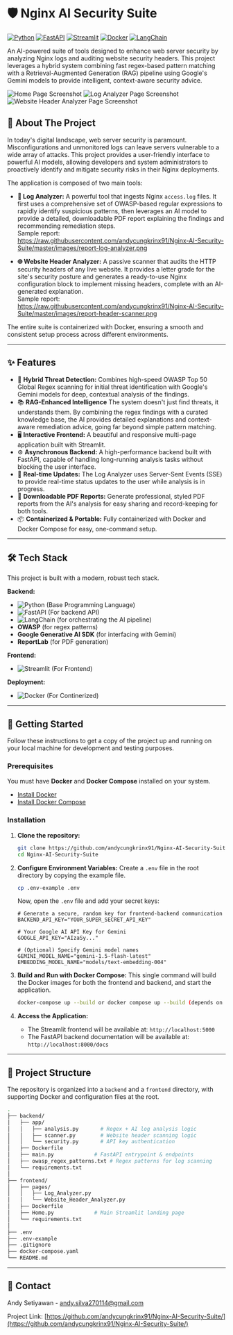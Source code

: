 # 🛡️ Nginx AI Security Suite

[![Python][Python-badge]][Python-url]
[![FastAPI][FastAPI-badge]][FastAPI-url]
[![Streamlit][Streamlit-badge]][Streamlit-url]
[![Docker][Docker-badge]][Docker-url]
[![LangChain][LangChain-badge]][LangChain-url]

An AI-powered suite of tools designed to enhance web server security by analyzing Nginx logs and auditing website security headers. This project leverages a hybrid system combining fast regex-based pattern matching with a Retrieval-Augmented Generation (RAG) pipeline using Google's Gemini models to provide intelligent, context-aware security advice.

![Home Page Screenshot](https://raw.githubusercontent.com/andycungkrinx91/Nginx-AI-Security-Suite/master/images/homepage.png)
![Log Analyzer Page Screenshot](https://raw.githubusercontent.com/andycungkrinx91/Nginx-AI-Security-Suite/master/images/log-analyzer.png)
![Website Header Analyzer Page Screenshot](https://raw.githubusercontent.com/andycungkrinx91/Nginx-AI-Security-Suite/master/images/header-analyzer.png)

## 🧐 About The Project

In today's digital landscape, web server security is paramount. Misconfigurations and unmonitored logs can leave servers vulnerable to a wide array of attacks. This project provides a user-friendly interface to powerful AI models, allowing developers and system administrators to proactively identify and mitigate security risks in their Nginx deployments.

The application is composed of two main tools:

* **📄 Log Analyzer:** A powerful tool that ingests Nginx `access.log` files. It first uses a comprehensive set of OWASP-based regular expressions to rapidly identify suspicious patterns, then leverages an AI model to provide a detailed, downloadable PDF report explaining the findings and recommending remediation steps.<br>
Sample report: https://raw.githubusercontent.com/andycungkrinx91/Nginx-AI-Security-Suite/master/images/report-log-analyzer.png

* **🌐 Website Header Analyzer:** A passive scanner that audits the HTTP security headers of any live website. It provides a letter grade for the site's security posture and generates a ready-to-use Nginx configuration block to implement missing headers, complete with an AI-generated explanation.<br>
Sample report: https://raw.githubusercontent.com/andycungkrinx91/Nginx-AI-Security-Suite/master/images/report-header-scanner.png

The entire suite is containerized with Docker, ensuring a smooth and consistent setup process across different environments.

---

## ✨ Features

* 🚀 **Hybrid Threat Detection:** Combines high-speed OWASP Top 50 Global Regex scanning for initial threat identification with Google's Gemini models for deep, contextual analysis of the findings.
* 📚 **RAG-Enhanced Intelligence** The system doesn't just find threats, it understands them. By combining the regex findings with a curated knowledge base, the AI provides detailed explanations and context-aware remediation advice, going far beyond simple pattern matching.
* 🖥️ **Interactive Frontend:** A beautiful and responsive multi-page application built with Streamlit.
* ⚙️ **Asynchronous Backend:** A high-performance backend built with FastAPI, capable of handling long-running analysis tasks without blocking the user interface.
* 🔄 **Real-time Updates:** The Log Analyzer uses Server-Sent Events (SSE) to provide real-time status updates to the user while analysis is in progress.
* 📄 **Downloadable PDF Reports:** Generate professional, styled PDF reports from the AI's analysis for easy sharing and record-keeping for both tools.
* 📦 **Containerized & Portable:** Fully containerized with Docker and Docker Compose for easy, one-command setup.

---

## 🛠️ Tech Stack

This project is built with a modern, robust tech stack.

**Backend:**
* ![Python][Python-badge] (Base Programming Language)
* ![FastAPI][FastAPI-badge] (For backend API)
* ![LangChain][LangChain-badge] (for orchestrating the AI pipeline)
* **OWASP** (for regex patterns)
* **Google Generative AI SDK** (for interfacing with Gemini)
* **ReportLab** (for PDF generation)

**Frontend:**
* ![Streamlit][Streamlit-badge] (For Frontend)

**Deployment:**
* ![Docker][Docker-badge] (For Continerized)

---

## 🚀 Getting Started

Follow these instructions to get a copy of the project up and running on your local machine for development and testing purposes.

### Prerequisites

You must have **Docker** and **Docker Compose** installed on your system.
* [Install Docker](https://docs.docker.com/get-docker/)
* [Install Docker Compose](https://docs.docker.com/compose/install/)

### Installation

1.  **Clone the repository:**
    ```sh
    git clone https://github.com/andycungkrinx91/Nginx-AI-Security-Suite.git
    cd Nginx-AI-Security-Suite
    ```

2.  **Configure Environment Variables:**
    Create a `.env` file in the root directory by copying the example file.
    ```sh
    cp .env-example .env
    ```
    Now, open the `.env` file and add your secret keys:
    ```env
    # Generate a secure, random key for frontend-backend communication
    BACKEND_API_KEY="YOUR_SUPER_SECRET_API_KEY"

    # Your Google AI API Key for Gemini
    GOOGLE_API_KEY="AIzaSy..."

    # (Optional) Specify Gemini model names
    GEMINI_MODEL_NAME="gemini-1.5-flash-latest"
    EMBEDDING_MODEL_NAME="models/text-embedding-004"
    ```

3.  **Build and Run with Docker Compose:**
    This single command will build the Docker images for both the frontend and backend, and start the application.
    ```sh
    docker-compose up --build or docker compose up --build (depends on your docker version)
    ```

4.  **Access the Application:**
    * The Streamlit frontend will be available at: `http://localhost:5000`
    * The FastAPI backend documentation will be available at: `http://localhost:8000/docs`

---

## 📂 Project Structure

The repository is organized into a `backend` and a `frontend` directory, with supporting Docker and configuration files at the root.
```bash
.
├── backend/
│   ├── app/
│   │   ├── analysis.py       # Regex + AI log analysis logic
│   │   ├── scanner.py        # Website header scanning logic
│   │   └── security.py       # API key authentication
│   ├── Dockerfile
│   ├── main.py             # FastAPI entrypoint & endpoints
│   ├── owasp_regex_patterns.txt # Regex patterns for log scanning
│   └── requirements.txt
│
├── frontend/
│   ├── pages/
│   │   ├── Log_Analyzer.py
│   │   └── Website_Header_Analyzer.py
│   ├── Dockerfile
│   ├── Home.py             # Main Streamlit landing page
│   └── requirements.txt
│
├── .env
├── .env-example
├── .gitignore
├── docker-compose.yaml
└── README.md
```

---

## 👤 Contact

Andy Setiyawan - [andy.silva270114@gmail.com](mailto:andy.silva270114@gmail.com)

Project Link: [https://github.com/andycungkrinx91/Nginx-AI-Security-Suite/](https://github.com/andycungkrinx91/Nginx-AI-Security-Suite/)

[Python-badge]: https://img.shields.io/badge/Python-3776AB?style=for-the-badge&logo=python&logoColor=white
[Python-url]: https://www.python.org/
[FastAPI-badge]: https://img.shields.io/badge/FastAPI-009688?style=for-the-badge&logo=fastapi&logoColor=white
[FastAPI-url]: https://fastapi.tiangolo.com/
[Streamlit-badge]: https://img.shields.io/badge/Streamlit-FF4B4B?style=for-the-badge&logo=streamlit&logoColor=white
[Streamlit-url]: https://streamlit.io/
[Docker-badge]: https://img.shields.io/badge/Docker-2496ED?style=for-the-badge&logo=docker&logoColor=white
[Docker-url]: https://www.docker.com/
[LangChain-badge]: https://img.shields.io/badge/LangChain-1E90FF?style=for-the-badge
[LangChain-url]: https://www.langchain.com/